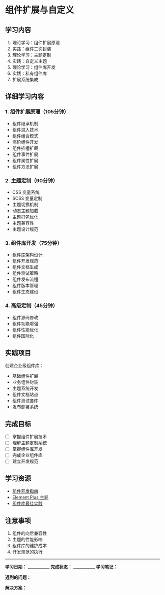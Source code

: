 # 组件扩展与自定义

## 学习内容
1. 理论学习：组件扩展原理
2. 实践：组件二次封装
3. 理论学习：主题定制
4. 实践：自定义主题
5. 理论学习：组件库开发
6. 实践：私有组件库
7. 扩展系统集成

## 详细学习内容

### 1. 组件扩展原理（105分钟）
- 组件继承机制
- 组件混入技术
- 组件组合模式
- 高阶组件开发
- 组件插槽扩展
- 组件事件扩展
- 组件属性扩展
- 组件方法扩展

### 2. 主题定制（90分钟）
- CSS 变量系统
- SCSS 变量定制
- 主题切换机制
- 动态主题加载
- 主题打包优化
- 主题兼容性
- 主题设计规范

### 3. 组件库开发（75分钟）
- 组件库架构设计
- 组件开发规范
- 组件文档生成
- 组件测试策略
- 组件发布流程
- 组件版本管理
- 组件生态建设

### 4. 高级定制（45分钟）
- 组件源码修改
- 组件功能增强
- 组件性能优化
- 组件国际化

## 实践项目
创建企业级组件库：
- 基础组件扩展
- 业务组件封装
- 主题系统开发
- 组件文档站点
- 组件测试套件
- 发布部署系统

## 完成目标
- [ ] 掌握组件扩展技术
- [ ] 理解主题定制系统
- [ ] 掌握组件库开发
- [ ] 完成企业组件库
- [ ] 建立开发规范

## 学习资源
- [组件开发指南](https://cn.vuejs.org/guide/components/)
- [Element Plus 主题](https://element-plus.org/zh-CN/guide/theming.html)
- [组件库最佳实践](https://vue-component-lib-guide.netlify.app/)

## 注意事项
1. 组件的向后兼容性
2. 主题的性能影响
3. 组件库的维护成本
4. 开发规范的执行

---

**学习日期：** ___________
**完成状态：** ___________
**学习笔记：**



**遇到的问题：**



**解决方案：**